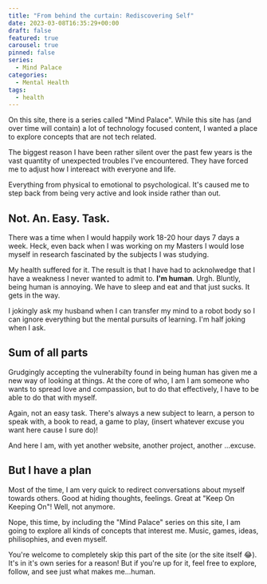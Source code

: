 ```yaml
---
title: "From behind the curtain: Rediscovering Self"
date: 2023-03-08T16:35:29+00:00
draft: false
featured: true
carousel: true
pinned: false
series:
  - Mind Palace
categories:
  - Mental Health
tags:
  - health
---
```


On this site, there is a series called "Mind Palace". While this site has (and over time will contain) a lot of technology focused content, I wanted a place to explore concepts that are not tech related.

The biggest reason I have been rather silent over the past few years is the vast quantity of unexpected troubles I've encountered. They have forced me to adjust how I intereact with everyone and life.

Everything from physical to emotional to psychological. It's caused me to step back from being very active and look inside rather than out.

## Not. An. Easy. Task.

There was a time when I would happily work 18-20 hour days 7 days a week. Heck, even back when I was working on my Masters I would lose myself in research fascinated by the subjects I was studying.

My health suffered for it. The result is that I have had to acknolwedge that I have a weakness I never wanted to admit to. **I'm human**. Urgh. Bluntly, being human is annoying. We have to sleep and eat and that just sucks. It gets in the way.

I jokingly ask my husband when I can transfer my mind to a robot body so I can ignore everything but the mental pursuits of learning. I'm half joking when I ask.

## Sum of all parts

Grudgingly accepting the vulnerabilty found in being human has given me a new way of looking at things. At the core of who, I am I am someone who wants to spread love and compassion, but to do that effectively, I have to be able to do that with myself.

Again, not an easy task. There's always a new subject to learn, a person to speak with, a book to read, a game to play, (insert whatever excuse you want here cause I sure do)!

And here I am, with yet another website, another project, another ...excuse.

## But I have a plan

Most of the time, I am very quick to redirect conversations about myself towards others. Good at hiding thoughts, feelings. Great at "Keep On Keeping On"! Well, not anymore.

Nope, this time, by including the "Mind Palace" series on this site, I am going to explore all kinds of concepts that interest me. Music, games, ideas, philisophies, and even myself.

You're welcome to completely skip this part of the site (or the site itself 😂). It's in it's own series for a reason! But if you're up for it, feel free to explore, follow, and see just what makes me...human.
